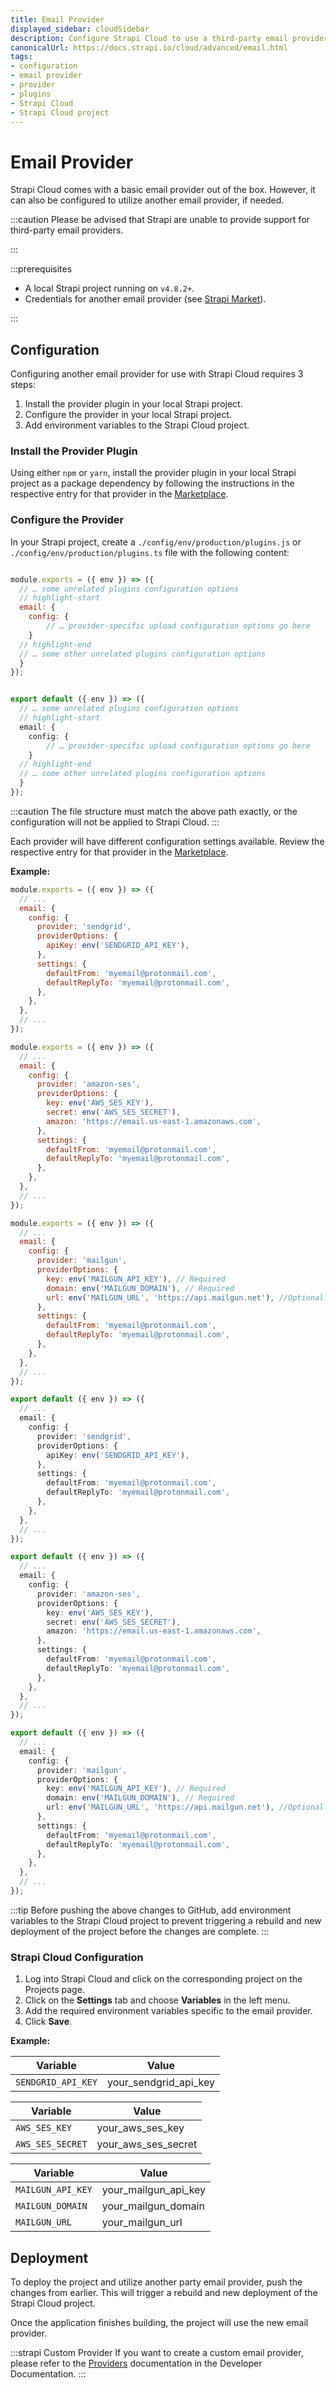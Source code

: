 ```yaml
---
title: Email Provider
displayed_sidebar: cloudSidebar
description: Configure Strapi Cloud to use a third-party email provider.
canonicalUrl: https://docs.strapi.io/cloud/advanced/email.html
tags:
- configuration
- email provider
- provider
- plugins
- Strapi Cloud
- Strapi Cloud project
---
```


# Email Provider

Strapi Cloud comes with a basic email provider out of the box. However, it can also be configured to utilize another email provider, if needed.

:::caution
Please be advised that Strapi are unable to provide support for third-party email providers.

:::

:::prerequisites

- A local Strapi project running on `v4.8.2+`.
- Credentials for another email provider (see [Strapi Market](https://market.strapi.io/providers)).

:::

## Configuration

Configuring another email provider for use with Strapi Cloud requires 3 steps:

1. Install the provider plugin in your local Strapi project.
2. Configure the provider in your local Strapi project.
3. Add environment variables to the Strapi Cloud project.

### Install the Provider Plugin

Using either `npm` or `yarn`, install the provider plugin in your local Strapi project as a package dependency by following the instructions in the respective entry for that provider in the [Marketplace](https://market.strapi.io/providers).

### Configure the Provider

In your Strapi project, create a `./config/env/production/plugins.js` or `./config/env/production/plugins.ts` file with the following content:

<Tabs groupId="js-ts">
<TabItem value="js" label="JavaScript">

```js title=./config/env/production/plugins.js

module.exports = ({ env }) => ({
  // … some unrelated plugins configuration options
  // highlight-start
  email: {
    config: {
        // … provider-specific upload configuration options go here
    }
  // highlight-end
  // … some other unrelated plugins configuration options
  }
});
```

</TabItem>
<TabItem value="ts" label="TypeScript">

```ts title=./config/env/production/plugins.ts

export default ({ env }) => ({
  // … some unrelated plugins configuration options
  // highlight-start
  email: {
    config: {
        // … provider-specific upload configuration options go here
    }
  // highlight-end
  // … some other unrelated plugins configuration options
  }
});
```

</TabItem>

</Tabs>

:::caution
The file structure must match the above path exactly, or the configuration will not be applied to Strapi Cloud.
:::

Each provider will have different configuration settings available. Review the respective entry for that provider in the [Marketplace](https://market.strapi.io/providers).

**Example:**
<Tabs groupId="js-ts">
<TabItem value="js" label="JavaScript">
<Tabs groupId="email-examples" >
<TabItem value="sendgrid" label="Sendgrid">

```js title=./config/env/production/plugins.js
module.exports = ({ env }) => ({
  // ...
  email: {
    config: {
      provider: 'sendgrid',
      providerOptions: {
        apiKey: env('SENDGRID_API_KEY'),
      },
      settings: {
        defaultFrom: 'myemail@protonmail.com',
        defaultReplyTo: 'myemail@protonmail.com',
      },
    },
  },
  // ...
});
```

</TabItem >
<TabItem value="amazon-ses" label="Amazon SES">

```js title=./config/env/production/plugins.js
module.exports = ({ env }) => ({
  // ...
  email: {
    config: {
      provider: 'amazon-ses',
      providerOptions: {
        key: env('AWS_SES_KEY'),
        secret: env('AWS_SES_SECRET'),
        amazon: 'https://email.us-east-1.amazonaws.com',
      },
      settings: {
        defaultFrom: 'myemail@protonmail.com',
        defaultReplyTo: 'myemail@protonmail.com',
      },
    },
  },
  // ...
});
```

</TabItem>
<TabItem value="mailgun" label="Mailgun">

```js title=./config/env/production/plugins.js
module.exports = ({ env }) => ({
  // ...
  email: {
    config: {
      provider: 'mailgun',
      providerOptions: {
        key: env('MAILGUN_API_KEY'), // Required
        domain: env('MAILGUN_DOMAIN'), // Required
        url: env('MAILGUN_URL', 'https://api.mailgun.net'), //Optional. If domain region is Europe use 'https://api.eu.mailgun.net'
      },
      settings: {
        defaultFrom: 'myemail@protonmail.com',
        defaultReplyTo: 'myemail@protonmail.com',
      },
    },
  },
  // ...
});
```

</TabItem>
</Tabs>
</TabItem>
<TabItem value="ts" label="TypeScript">
<Tabs groupId="email-examples" >
<TabItem value="sendgrid" label="Sendgrid">

```ts title=./config/env/production/plugins.ts
export default ({ env }) => ({
  // ...
  email: {
    config: {
      provider: 'sendgrid',
      providerOptions: {
        apiKey: env('SENDGRID_API_KEY'),
      },
      settings: {
        defaultFrom: 'myemail@protonmail.com',
        defaultReplyTo: 'myemail@protonmail.com',
      },
    },
  },
  // ...
});
```

</TabItem >
<TabItem value="amazon-ses" label="Amazon SES">

```ts title=./config/env/production/plugins.ts
export default ({ env }) => ({
  // ...
  email: {
    config: {
      provider: 'amazon-ses',
      providerOptions: {
        key: env('AWS_SES_KEY'),
        secret: env('AWS_SES_SECRET'),
        amazon: 'https://email.us-east-1.amazonaws.com',
      },
      settings: {
        defaultFrom: 'myemail@protonmail.com',
        defaultReplyTo: 'myemail@protonmail.com',
      },
    },
  },
  // ...
});
```

</TabItem>
<TabItem value="mailgun" label="Mailgun">

```ts title=./config/env/production/plugins.ts
export default ({ env }) => ({
  // ...
  email: {
    config: {
      provider: 'mailgun',
      providerOptions: {
        key: env('MAILGUN_API_KEY'), // Required
        domain: env('MAILGUN_DOMAIN'), // Required
        url: env('MAILGUN_URL', 'https://api.mailgun.net'), //Optional. If domain region is Europe use 'https://api.eu.mailgun.net'
      },
      settings: {
        defaultFrom: 'myemail@protonmail.com',
        defaultReplyTo: 'myemail@protonmail.com',
      },
    },
  },
  // ...
});
```

</TabItem>
</Tabs>
</TabItem>
</Tabs>

:::tip
Before pushing the above changes to GitHub, add environment variables to the Strapi Cloud project to prevent triggering a rebuild and new deployment of the project before the changes are complete.
:::

### Strapi Cloud Configuration

1. Log into Strapi Cloud and click on the corresponding project on the Projects page.
2. Click on the **Settings** tab and choose **Variables** in the left menu.
3. Add the required environment variables specific to the email provider.
4. Click **Save**.

**Example:**

<Tabs groupId="env-var">
<TabItem value="sendgrid" label="SendGrid">

| Variable           | Value                 |
|--------------------|-----------------------|
| `SENDGRID_API_KEY` | your_sendgrid_api_key |

</TabItem>
<TabItem value="amazon-ses" label="Amazon SES">

| Variable         | Value               |
|------------------|---------------------|
| `AWS_SES_KEY`    | your_aws_ses_key    |
| `AWS_SES_SECRET` | your_aws_ses_secret |

</TabItem>
<TabItem value="mailgun" label="Mailgun">

| Variable          | Value                |
|-------------------|----------------------|
| `MAILGUN_API_KEY` | your_mailgun_api_key |
| `MAILGUN_DOMAIN`  | your_mailgun_domain  |
| `MAILGUN_URL`     | your_mailgun_url     |

</TabItem>

</Tabs>

## Deployment

To deploy the project and utilize another party email provider, push the changes from earlier. This will trigger a rebuild and new deployment of the Strapi Cloud project.

Once the application finishes building, the project will use the new email provider.

:::strapi Custom Provider
If you want to create a custom email provider, please refer to the [Providers](/dev-docs/providers#creating-providers) documentation in the Developer Documentation.
:::
